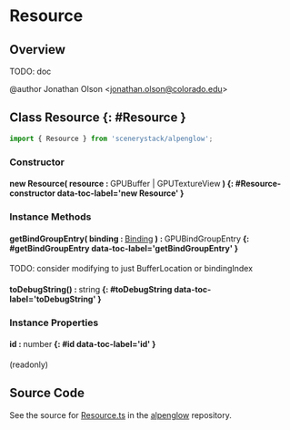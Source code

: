 # Resource

## Overview

TODO: doc

@author Jonathan Olson &lt;jonathan.olson@colorado.edu&gt;

## Class Resource {: #Resource }


```js
import { Resource } from 'scenerystack/alpenglow';
```
### Constructor

#### new Resource( resource : <span style="font-weight: 400;">GPUBuffer | GPUTextureView</span> ) {: #Resource-constructor data-toc-label='new Resource' }

### Instance Methods

#### getBindGroupEntry( binding : <span style="font-weight: 400;">[Binding](../alpenglow/Binding.md)</span> ) : <span style="font-weight: 400;">GPUBindGroupEntry</span> {: #getBindGroupEntry data-toc-label='getBindGroupEntry' }

TODO: consider modifying to just BufferLocation or bindingIndex

#### toDebugString() : <span style="font-weight: 400;"><span style="color: hsla(calc(var(--md-hue) + 180deg),80%,40%,1);">string</span></span> {: #toDebugString data-toc-label='toDebugString' }

### Instance Properties

#### id : <span style="font-weight: 400;"><span style="color: hsla(calc(var(--md-hue) + 180deg),80%,40%,1);">number</span></span> {: #id data-toc-label='id' }

(readonly)



## Source Code

See the source for [Resource.ts](https://github.com/phetsims/alpenglow/blob/main/js/webgpu/compute/Resource.ts) in the [alpenglow](https://github.com/phetsims/alpenglow) repository.
